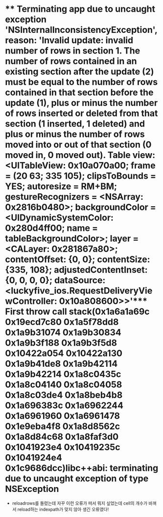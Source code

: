 # ** Terminating app due to uncaught exception 'NSInternalInconsistencyException', reason: 'Invalid update: invalid number of rows in section 1. The number of rows contained in an existing section after the update (2) must be equal to the number of rows contained in that section before the update (1), plus or minus the number of rows inserted or deleted from that section (1 inserted, 1 deleted) and plus or minus the number of rows moved into or out of that section (0 moved in, 0 moved out). Table view: <UITableView: 0x10a070a00; frame = (20 63; 335 105); clipsToBounds = YES; autoresize = RM+BM; gestureRecognizers = <NSArray: 0x2816b0480>; backgroundColor = <UIDynamicSystemColor: 0x280d4ff00; name = tableBackgroundColor>; layer = <CALayer: 0x281867a80>; contentOffset: {0, 0}; contentSize: {335, 108}; adjustedContentInset: {0, 0, 0, 0}; dataSource: <luckyfive_ios.RequestDeliveryViewController: 0x10a808600>>'*** First throw call stack(0x1a6a1a69c 0x19ecd7c80 0x1a5f78dd8 0x1a9b31074 0x1a9b30834 0x1a9b3f188 0x1a9b3f5d8 0x10422a054 0x10422a130 0x1a9b41de8 0x1a9b42114 0x1a9b42214 0x1a8c0435c 0x1a8c04140 0x1a8c04058 0x1a8c03de4 0x1a8beb4b8 0x1a696383c 0x1a6962244 0x1a6961960 0x1a6961478 0x1e9eba4f8 0x1a8d8562c 0x1a8d84c68 0x1a8faf3d0 0x1041923e4 0x10419235c 0x1041924e4 0x1c9686dcc)libc++abi: terminating due to uncaught exception of type NSException

- reloadrows를 돌렸는데 자꾸 이런 오류가 떠서 뭐지 싶었는데 cell의 개수가 바껴서 reload하는 indexpath가 맞지 않아 생긴 오류였다!

